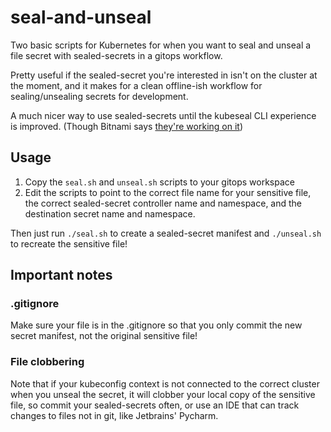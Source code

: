 # seal-and-unseal
Two basic scripts for Kubernetes for when you want to seal and unseal a file secret with sealed-secrets in a gitops workflow.

Pretty useful if the sealed-secret you're interested in isn't on the cluster at the moment, and it makes for a clean offline-ish workflow for sealing/unsealing secrets for development.

A much nicer way to use sealed-secrets until the kubeseal CLI experience is improved. (Though Bitnami says [they're working on it](https://github.com/bitnami-labs/sealed-secrets#raw-mode-experimental))

## Usage
1. Copy the `seal.sh` and `unseal.sh` scripts to your gitops workspace
2. Edit the scripts to point to the correct file name for your sensitive file, 
the correct sealed-secret controller name and namespace, 
and the destination secret name and namespace.

Then just run `./seal.sh` to create a sealed-secret manifest and `./unseal.sh` to recreate the sensitive file! 

## Important notes

### .gitignore
Make sure your file is in the .gitignore so that you only commit the new secret manifest, not the original sensitive file!

### File clobbering
Note that if your kubeconfig context is not connected to the correct cluster when you unseal the secret, 
it will clobber your local copy of the sensitive file, so commit your sealed-secrets often,
or use an IDE that can track changes to files not in git, like Jetbrains' Pycharm.
